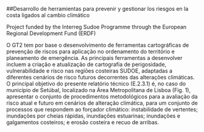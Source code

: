 ##Desarrollo de herramientas para prevenir y gestionar los riesgos en la costa ligados al cambio climático

Project funded by the Interreg Sudoe Programme through the European Regional Development Fund (ERDF)


O GT2 tem por base o desenvolvimento de ferramentas cartográficas de prevenção de riscos para aplicação no ordenamento do território e planeamento de emergência. As principais ferramentas a desenvolver incluem a criação e atualização de cartografia de perigosidade, vulnerabilidade e risco nas regiões costeiras SUDOE, adaptadas a diferentes cenários de risco futuros decorrentes das alterações climáticas.
O principal objetivo do presente relatório técnico (E.2.3.1) é, no caso do município de Setúbal, localizado na Área Metropolitana de Lisboa (Fig. 1), apresentar o conjunto de procedimentos metodológicos para a avaliação da risco atual e futuro em cenários de alteração climática, para um conjunto de processos que respondem ao forçador climático: instabilidade de vertentes; inundações por cheias rápidas, inundações estuarinas; inundações e galgamentos costeiros; e erosão costeira e recuo de arribas.
